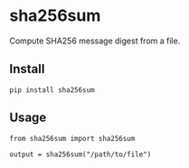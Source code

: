 # sha256sum
Compute SHA256 message digest from a file.

## Install

```
pip install sha256sum
```

## Usage

```
from sha256sum import sha256sum

output = sha256sum("/path/to/file")
```